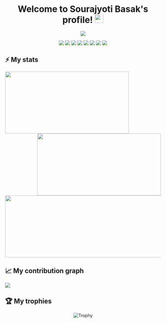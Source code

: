 <!-- Heading -->
<h1 align="center">
  Welcome to Sourajyoti Basak's profile!
  <img src="https://media.giphy.com/media/hvRJCLFzcasrR4ia7z/giphy.gif" width="28">
</h1>

<!-- Typing SVG -->
<p align="center">
  <a href="https://git.io/typing-svg"><img src="https://readme-typing-svg.herokuapp.com?font=Fira+Code&color=FE428E&size=22&center=true&vCenter=true&width=500&height=45&lines=Also+known+as+wizard-28;15+years+old+software+developer;GNU%2FLinux+%26+Free+Software+enthusiast;Nice+to+meet+you!"></a>
</p>

<p align="center">
  <img src="https://img.shields.io/badge/OS-Pop!__OS-informational?&style=for-the-badge&color=46b3c1"/>
  <img src="https://img.shields.io/badge/DE-COSMIC-%2315224D?style=for-the-badge"/>
  <img src="https://img.shields.io/badge/TERM-WEZTERM-%23510FA9?style=for-the-badge"/>
  <img src="https://img.shields.io/badge/BROWSER-BRAVE-%23FD1D13?style=for-the-badge"/>
  <img src="https://img.shields.io/badge/EDITOR-NEOVIM-%23308027?style=for-the-badge"/>
  <img src="https://img.shields.io/badge/SHELL-FISH-%234a9bc8?style=for-the-badge"/>
  <img src="https://img.shields.io/badge/DS-WAYLAND-%ffbc00?style=for-the-badge"/>
  <img src="https://img.shields.io/badge/SHELL-NUSHELL-%1A3302?style=for-the-badge"/>
</p>

## ⚡ My stats
<p align="center">
  <img align="left" width="400rem" height="200rem" src="https://github-readme-stats.vercel.app/api?username=wizard-28&hide_border=true&theme=radical"/>
  <img align="right" width="400rem" height="200rem" src="https://github-readme-streak-stats.herokuapp.com/?user=wizard-28&hide_border=true&theme=radical"/>
  <img align="center" width="600rem" height="200rem" src="https://github-readme-stats.vercel.app/api/top-langs/?username=wizard-28&layout=compact&card_width=600rem&hide_border=true&theme=radical"/>
</p>

## 📈 My contribution graph
<img src="https://activity-graph.herokuapp.com/graph?username=wizard-28&hide_border=true&theme=redical"/>

## 🏆 My trophies
<p align="center">
  <img src="https://github-profile-trophy.vercel.app/?username=wizard-28&theme=radical&margin-w=15&margin-h=15&column=6" alt="Trophy" />
</p>

